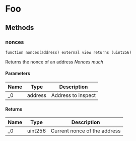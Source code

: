 # Foo

## Methods

### nonces

```solidity
function nonces(address) external view returns (uint256)
```

Returns the nonce of an address
_Nonces much_

#### Parameters

| Name | Type    | Description        |
| ---- | ------- | ------------------ |
| \_0  | address | Address to inspect |

#### Returns

| Name | Type    | Description                  |
| ---- | ------- | ---------------------------- |
| \_0  | uint256 | Current nonce of the address |
